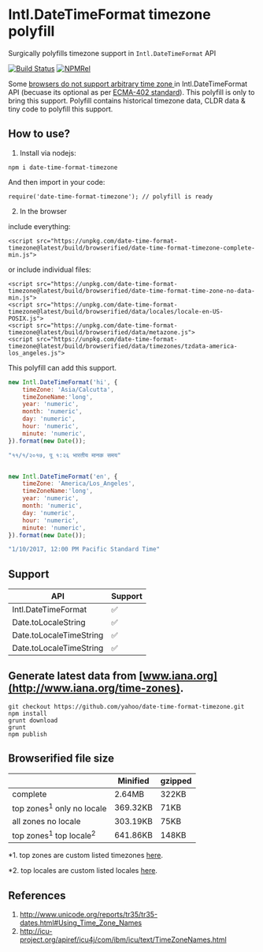 # Intl.DateTimeFormat timezone polyfill
Surgically polyfills timezone support in `Intl.DateTimeFormat` API

[![Build Status](https://travis-ci.org/formatjs/date-time-format-timezone.svg?branch=master)](https://travis-ci.org/formatjs/date-time-format-timezone) [![NPMRel](https://img.shields.io/npm/v/date-time-format-timezone.svg)](https://www.npmjs.com/package/date-time-format-timezone)  

Some [browsers do not support arbitrary time zone ](http://kangax.github.io/compat-table/esintl/) in Intl.DateTimeFormat API (becuase its optional as per [ECMA-402 standard](https://www.ecma-international.org/ecma-402/1.0/#sec-6.4)). This polyfill is only to bring this support. Polyfill contains historical timezone data, CLDR data & tiny code to polyfill this support.

## How to use?

1. Install via nodejs:
```
npm i date-time-format-timezone
```
And then import in your code:
```
require('date-time-format-timezone'); // polyfill is ready
```

2. In the browser

include everything:
```
<script src="https://unpkg.com/date-time-format-timezone@latest/build/browserified/date-time-format-timezone-complete-min.js">
```
or include individual files:

```
<script src="https://unpkg.com/date-time-format-timezone@latest/build/browserified/date-time-format-time-zone-no-data-min.js">
<script src="https://unpkg.com/date-time-format-timezone@latest/build/browserified/data/locales/locale-en-US-POSIX.js">
<script src="https://unpkg.com/date-time-format-timezone@latest/build/browserified/data/metazone.js">
<script src="https://unpkg.com/date-time-format-timezone@latest/build/browserified/data/timezones/tzdata-america-los_angeles.js">
 ```
This polyfill can add this support.

```javascript
new Intl.DateTimeFormat('hi', {
    timeZone: 'Asia/Calcutta',
    timeZoneName:'long',
    year: 'numeric',
    month: 'numeric',
    day: 'numeric',
    hour: 'numeric',
    minute: 'numeric',
}).format(new Date());

"११/१/२०१७, पू १:२६ भारतीय मानक समय"


new Intl.DateTimeFormat('en', {
    timeZone: 'America/Los_Angeles',
    timeZoneName:'long',
    year: 'numeric',
    month: 'numeric',
    day: 'numeric',
    hour: 'numeric',
    minute: 'numeric',
}).format(new Date());

"1/10/2017, 12:00 PM Pacific Standard Time"
```

## Support
|     API                           |Support|
|---------------------------------  |------ |
| Intl.DateTimeFormat               | ✅   |
| Date.toLocaleString               | ✅   |
| Date.toLocaleTimeString           | ✅   |
| Date.toLocaleTimeString           | ✅   |


## Generate latest data from [www.iana.org](http://www.iana.org/time-zones).
```
git checkout https://github.com/yahoo/date-time-format-timezone.git
npm install
grunt download
grunt
npm publish
```

## Browserified file size

|                            | Minified | gzipped |
|----------------------------|----------|---------|
| complete                   | 2.64MB   | 322KB   |
| top zones<sup>1</sup> only no locale   | 369.32KB | 71KB    |
| all zones no locale        | 303.19KB | 75KB    |
| top zones<sup>1</sup> top locale<sup>2</sup>       | 641.86KB | 148KB   |

  *1. top zones are custom listed timezones [here](https://github.com/yahoo/date-time-format-timezone/blob/master/tasks/gen-package.js#L51).
  
  *2. top locales are custom listed locales [here](https://github.com/yahoo/date-time-format-timezone/blob/master/tasks/gen-package.js#L13).


## References
   1. http://www.unicode.org/reports/tr35/tr35-dates.html#Using_Time_Zone_Names
   1. http://icu-project.org/apiref/icu4j/com/ibm/icu/text/TimeZoneNames.html
